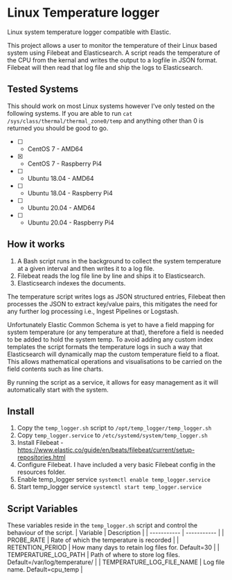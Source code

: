 # Linux Temperature logger
Linux system temperature logger compatible with Elastic.

This project allows a user to monitor the temperature of their Linux based system using Filebeat and Elasticsearch. 
A script reads the temperature of the CPU from the kernal and writes the output to a logfile in JSON format. Filebeat will then read that log file and ship the logs to Elasticsearch. 

## Tested Systems
This should work on most Linux systems however I've only tested on the following systems. If you are able to run ```cat /sys/class/thermal/thermal_zone0/temp``` and anything other than 0 is returned you should be good to go.
- [ ] - CentOS 7 - AMD64
- [x] - CentOS 7 - Raspberry Pi4 
- [ ] - Ubuntu 18.04 - AMD64
- [ ] - Ubuntu 18.04 - Raspberry Pi4
- [ ] - Ubuntu 20.04 - AMD64
- [ ] - Ubuntu 20.04 - Raspberry Pi4

## How it works
1. A Bash script runs in the background to collect the system temperature at a given interval and then writes it to a log file.
2. Filebeat reads the log file line by line and ships it to Elasticsearch.
3. Elasticsearch indexes the documents.

The temperature script writes logs as JSON structured entries, Filebeat then processes the JSON to extract key/value pairs, this mitigates the need for any further log processing i.e., Ingest Pipelines or Logstash.

Unfortunately Elastic Common Schema is yet to have a field mapping for system temperature (or any temperature at that), therefore a field is needed to be added to hold the system temp. To avoid adding any custom index templates the script formats the temperature logs in such a way that Elasticsearch will dynamically map the custom temperature field to a float. This allows mathematical operations and visualisations to be carried on the field contents such as line charts. 

By running the script as a service, it allows for easy management as it will automatically start with the system.

## Install
1. Copy the ```temp_logger.sh``` script to ```/opt/temp_logger/temp_logger.sh```
2. Copy ```temp_logger.service``` to ```/etc/systemd/system/temp_logger.sh```
3. Install Filebeat - https://www.elastic.co/guide/en/beats/filebeat/current/setup-repositories.html
4. Configure Filebeat. I have included a very basic Filebeat config in the resources folder.
5. Enable temp_logger service ```systemctl enable temp_logger.service```
6. Start temp_logger service ```systemctl start temp_logger.service```

## Script Variables
These variables reside in the ```temp_logger.sh``` script and control the behaviour of the script.
| Variable | Description |
| ----------- | ----------- |
| PROBE_RATE | Rate of which the temperature is recorded |
| RETENTION_PERIOD | How many days to retain log files for. Default=30 |
| TEMPERATURE_LOG_PATH | Path of where to store log files. Default=/var/log/temperature/ | 
| TEMPERATURE_LOG_FILE_NAME | Log file name. Default=cpu_temp | 
